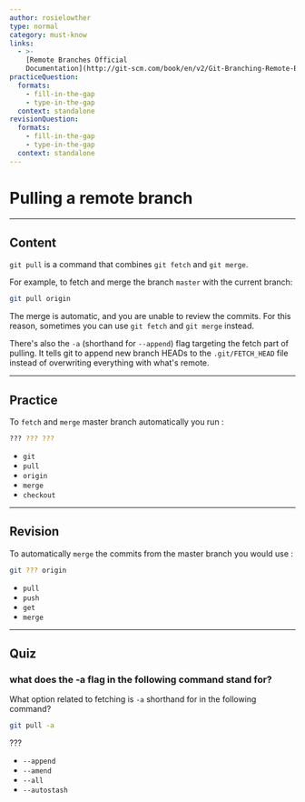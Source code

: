 ```yaml
---
author: rosielowther
type: normal
category: must-know
links:
  - >-
    [Remote Branches Official
    Documentation](http://git-scm.com/book/en/v2/Git-Branching-Remote-Branches){website}
practiceQuestion:
  formats:
    - fill-in-the-gap
    - type-in-the-gap
  context: standalone
revisionQuestion:
  formats:
    - fill-in-the-gap
    - type-in-the-gap
  context: standalone
---
```


# Pulling a remote branch


---

## Content

`git pull` is a command that combines `git fetch` and `git merge`.

For example, to fetch and merge the branch `master` with the current branch:

```bash
git pull origin
```

The merge is automatic, and you are unable to review the commits. For this reason, sometimes you can use `git fetch` and `git merge` instead.

There's also the `-a` (shorthand for `--append`) flag targeting the fetch part of pulling. It tells git to append new branch HEADs to the `.git/FETCH_HEAD` file instead of overwriting everything with what's remote.


---

## Practice

To `fetch` and `merge` master branch automatically you run :

```bash
??? ??? ???
```

- `git`
- `pull`
- `origin`
- `merge`
- `checkout`


---

## Revision

To automatically `merge` the commits from the master branch you would use :

```bash
git ??? origin
```

- `pull`
- `push`
- `get`
- `merge`


---

## Quiz

### what does the -a flag in the following command stand for?


What option related to fetching is `-a` shorthand for in the following command?

```bash
git pull -a
```

 ???

- `--append`
- `--amend`
- `--all`
- `--autostash`

